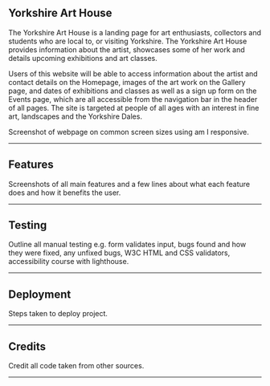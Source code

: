 ## Yorkshire Art House

The Yorkshire Art House is a landing page for art enthusiasts, collectors and students who are local to, or visiting Yorkshire. The Yorkshire Art House provides information about the artist, showcases some of her work and details upcoming exhibitions and art classes.

Users of this website will be able to access information about the artist and contact details on the Homepage, images of the art work on the Gallery page, and dates of exhibitions and classes as well as a sign up form on the Events page, which are all accessible from the navigation bar in the header of all pages. The site is targeted at people of all ages with an interest in fine art, landscapes and the Yorkshire Dales.

Screenshot of webpage on common screen sizes using am I responsive.

------

## Features

Screenshots of all main features and a few lines about what each feature does and how it benefits the user.

------

## Testing

Outline all manual testing e.g. form validates input, bugs found and how they were fixed, any unfixed bugs, W3C HTML and CSS validators, accessibility course with lighthouse.

------

## Deployment

Steps taken to deploy project.

------

## Credits

Credit all code taken from other sources.

------

